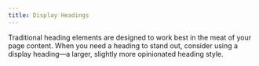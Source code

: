 ```yaml
---
title: Display Headings
---
```


Traditional heading elements are designed to work best in the meat of your page content. When you need a heading to stand out, consider using a display heading—a larger, slightly more opinionated heading style.
